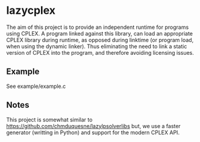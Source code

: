 # lazycplex

The aim of this project is to provide an independent runtime for programs
using CPLEX. A program linked against this library, can load an appropriate
CPLEX library during runtime, as opposed during linktime (or program load,
when using the dynamic linker). Thus eliminating the need to link a static
version of CPLEX into the program, and therefore avoiding licensing issues.

## Example
See example/example.c

## Notes
This project is somewhat similar to
https://github.com/chmduquesne/lazylpsolverlibs
but, we use a faster generator (writting in Python) and support for the
modern CPLEX API.
